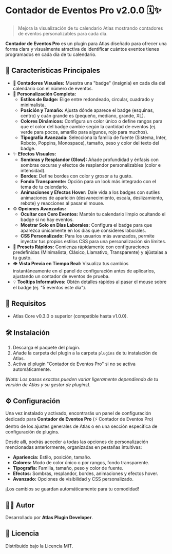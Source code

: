 # Contador de Eventos Pro v2.0.0 🗓️✨

> Mejora la visualización de tu calendario Atlas mostrando contadores de eventos personalizables para cada día.

**Contador de Eventos Pro** es un plugin para Atlas diseñado para ofrecer una forma clara y visualmente atractiva de identificar cuántos eventos tienes programados en cada día de tu calendario.

## 🌟 Características Principales

- 🔢 **Contadores Visuales:** Muestra una "badge" (insignia) en cada día del calendario con el número de eventos.
- 🎨 **Personalización Completa:**
  - **Estilos de Badge:** Elige entre redondeado, circular, cuadrado y minimalista.
  - **Posición y Tamaño:** Ajusta dónde aparece el badge (esquinas, centro) y cuán grande es (pequeño, mediano, grande, XL).
  - **Colores Dinámicos:** Configura un color único o define rangos para que el color del badge cambie según la cantidad de eventos (ej. verde para pocos, amarillo para algunos, rojo para muchos).
  - **Tipografía Avanzada:** Selecciona la familia de fuente (Sistema, Inter, Roboto, Poppins, Monospace), tamaño, peso y color del texto del badge.
- ✨ **Efectos Visuales:**
  - **Sombras y Resplandor (Glow):** Añade profundidad y énfasis con sombras oscuras y efectos de resplandor personalizables (color e intensidad).
  - **Bordes:** Define bordes con color y grosor a tu gusto.
  - **Fondo Transparente:** Opción para un look más integrado con el tema de tu calendario.
  - **Animaciones y Efectos Hover:** Dale vida a los badges con sutiles animaciones de aparición (desvanecimiento, escala, deslizamiento, rebote) y reacciones al pasar el mouse.
- ⚙️ **Opciones Avanzadas:**
  - **Ocultar con Cero Eventos:** Mantén tu calendario limpio ocultando el badge si no hay eventos.
  - **Mostrar Solo en Días Laborales:** Configura el badge para que aparezca únicamente en los días que consideres laborales.
  - **CSS Personalizado:** Para los usuarios más avanzados, permite inyectar tus propios estilos CSS para una personalización sin límites.
- 🚀 **Presets Rápidos:** Comienza rápidamente con configuraciones predefinidas (Minimalista, Clásico, Llamativo, Transparente) y ajústalas a tu gusto.
- 👁️ **Vista Previa en Tiempo Real:** Visualiza tus cambios instantáneamente en el panel de configuración antes de aplicarlos, ajustando un contador de eventos de prueba.
- 💡 **Tooltips Informativos:** Obtén detalles rápidos al pasar el mouse sobre el badge (ej. "5 eventos este día").

## 🔧 Requisitos

- Atlas Core v0.3.0 o superior (compatible hasta v1.0.0).

## 🛠️ Instalación

1.  Descarga el paquete del plugin.
2.  Añade la carpeta del plugin a la carpeta `plugins` de tu instalación de Atlas.
3.  Activa el plugin "Contador de Eventos Pro" si no se activa automáticamente.

_(Nota: Los pasos exactos pueden variar ligeramente dependiendo de tu versión de Atlas y su gestor de plugins)._

## ⚙️ Configuración

Una vez instalado y activado, encontrarás un panel de configuración dedicado para **Contador de Eventos Pro** (⚡ Contador de Eventos Pro) dentro de los ajustes generales de Atlas o en una sección específica de configuración de plugins.

Desde allí, podrás acceder a todas las opciones de personalización mencionadas anteriormente, organizadas en pestañas intuitivas:

- **Apariencia:** Estilo, posición, tamaño.
- **Colores:** Modo de color único o por rangos, fondo transparente.
- **Tipografía:** Familia, tamaño, peso y color de fuente.
- **Efectos:** Sombras, resplandor, bordes, animaciones y efectos hover.
- **Avanzado:** Opciones de visibilidad y CSS personalizado.

¡Los cambios se guardan automáticamente para tu comodidad!

## 👨‍💻 Autor

Desarrollado por **Atlas Plugin Developer**.

## 📄 Licencia

Distribuido bajo la Licencia MIT.
